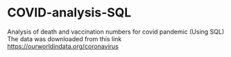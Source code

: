# COVID-analysis-SQL
Analysis of death and vaccination numbers for covid pandemic (Using SQL)
The data was downloaded from this link https://ourworldindata.org/coronavirus
